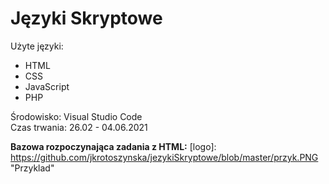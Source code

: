 # Języki Skryptowe
Użyte języki:
* HTML
* CSS
* JavaScript
* PHP  
   
Środowisko: Visual Studio Code  
Czas trwania: 26.02 - 04.06.2021  

__Bazowa rozpoczynająca zadania z HTML:__
[logo]: https://github.com/jkrotoszynska/jezykiSkryptowe/blob/master/przyk.PNG "Przyklad"
